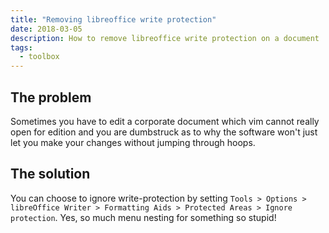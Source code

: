 ```yaml
---
title: "Removing libreoffice write protection"
date: 2018-03-05
description: How to remove libreoffice write protection on a document
tags:
  - toolbox
---
```


## The problem

Sometimes you have to edit a corporate document which vim cannot really open for edition and you are dumbstruck as to why the software won't just let you make your changes without jumping through hoops.

## The solution

You can choose to ignore write-protection by setting `Tools > Options > libreOffice Writer > Formatting Aids > Protected Areas > Ignore protection`. Yes, so much menu nesting for something so stupid!
